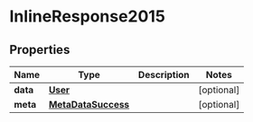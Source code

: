 

# InlineResponse2015

## Properties

Name | Type | Description | Notes
------------ | ------------- | ------------- | -------------
**data** | [**User**](User.md) |  |  [optional]
**meta** | [**MetaDataSuccess**](MetaDataSuccess.md) |  |  [optional]



